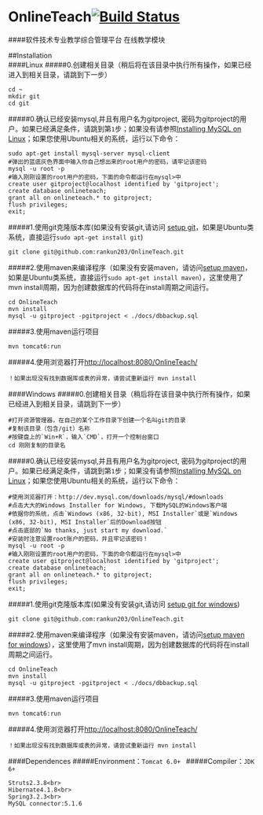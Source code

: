 OnlineTeach[![Build Status](https://travis-ci.org/rankun203/OnlineTeach.png)](https://travis-ci.org/rankun203/OnlineTeach)
===========
####软件技术专业教学综合管理平台 在线教学模块

##Installation  
####Linux
#####0.创建相关目录（稍后将在该目录中执行所有操作，如果已经进入到相关目录，请跳到下一步）

    cd ~
    mkdir git
    cd git
#####0.确认已经安装mysql,并且有用户名为gitproject, 密码为gitproject的用户。如果已经满足条件，请跳到第`1`步；如果没有请参照[Installing MySQL on Linux][]；如果您使用Ubuntu相关的系统，运行以下命令：

    sudo apt-get install mysql-server mysql-client
    #弹出的蓝底灰色界面中输入你自己想出来的root用户的密码，请牢记该密码
    mysql -u root -p
    #输入刚刚设置的root用户的密码，下面的命令都运行在mysql>中
    create user gitproject@localhost identified by 'gitproject';
    create database onlineteach;
    grant all on onlineteach.* to gitproject;
    flush privileges;
    exit;
#####1.使用git克隆版本库(如果没有安装git,请访问 [setup git][]，如果是Ubuntu类系统，直接运行`sudo apt-get install git`)

    git clone git@github.com:rankun203/OnlineTeach.git
#####2.使用maven来编译程序（如果没有安装maven，请访问[setup maven][]，如果是Ubuntu类系统，直接运行`sudo apt-get install maven`），这里使用了mvn install周期，因为创建数据库的代码将在install周期之间运行。

    cd OnlineTeach
    mvn install
    mysql -u gitproject -pgitproject < ./docs/dbbackup.sql
#####3.使用maven运行项目

    mvn tomcat6:run
#####4.使用浏览器打开[http://localhost:8080/OnlineTeach/][]

    ！如果出现没有找到数据库或表的异常，请尝试重新运行 mvn install
####Windows
#####0.创建相关目录（稍后将在该目录中执行所有操作，如果已经进入到相关目录，请跳到下一步）

    #打开资源管理器，在自己的某个工作目录下创建一个名叫git的目录
    #复制该目录（包含/git）名称
    #按键盘上的`Win+R`，输入`CMD`，打开一个控制台窗口
    cd 刚刚复制的目录名
#####0.确认已经安装mysql,并且有用户名为gitproject, 密码为gitproject的用户。如果已经满足条件，请跳到第`1`步；如果没有请参照[Installing MySQL on Linux][]；如果您使用Ubuntu相关的系统，运行以下命令：

    #使用浏览器打开：http://dev.mysql.com/downloads/mysql/#downloads
    #点击大大的Windows Installer for Windows, 下载MySQL的Windows客户端
    #依据你的系统，点击`Windows (x86, 32-bit), MSI Installer`或是`Windows (x86, 32-bit), MSI Installer`后的Download按钮
    #点击底部的`No thanks, just start my download.`
    #安装时注意设置root账户的密码，并且牢记该密码！
    mysql -u root -p
    #输入刚刚设置的root用户的密码，下面的命令都运行在mysql>中
    create user gitproject@localhost identified by 'gitproject';
    create database onlineteach;
    grant all on onlineteach.* to gitproject;
    flush privileges;
    exit;
#####1.使用git克隆版本库(如果没有安装git,请访问 [setup git for windows][])

    git clone git@github.com:rankun203/OnlineTeach.git
#####2.使用maven来编译程序（如果没有安装maven，请访问[setup maven for windows][]），这里使用了mvn install周期，因为创建数据库的代码将在install周期之间运行。

    cd OnlineTeach
    mvn install
    mysql -u gitproject -pgitproject < ./docs/dbbackup.sql
#####3.使用maven运行项目

    mvn tomcat6:run
#####4.使用浏览器打开[http://localhost:8080/OnlineTeach/][]

    ！如果出现没有找到数据库或表的异常，请尝试重新运行 mvn install


####Dependences
#####Environment：`Tomcat 6.0+ `
#####Compiler：`JDK 6+ `

    Struts2.3.8<br>
    Hibernate4.1.8<br>
    Spring3.2.3<br>
    MySQL connector:5.1.6

[setup git]: https://help.github.com/articles/set-up-git
[Installing MySQL on Linux]: http://dev.mysql.com/doc/refman/5.7/en/linux-installation.html
[setup maven]: http://www.mkyong.com/maven/how-to-install-maven-in-ubuntu/
[http://localhost:8080/OnlineTeach/]: http://localhost:8080/OnlineTeach/
[setup git for windows]: http://www.xbc.me/install-git-on-windows/
[setup maven for windows]: http://hzbook.group.iteye.com/group/wiki/2872-Maven-in-action#3338
